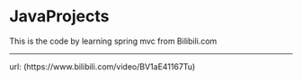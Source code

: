 # JavaProjects
This is the code by learning spring mvc from Bilibili.com
<hr>
url: (https://www.bilibili.com/video/BV1aE41167Tu)
